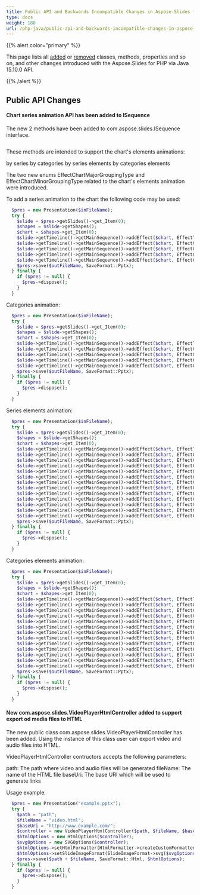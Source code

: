 ```yaml
---
title: Public API and Backwards Incompatible Changes in Aspose.Slides for PHP via Java 15.10.0
type: docs
weight: 180
url: /php-java/public-api-and-backwards-incompatible-changes-in-aspose-slides-for-java-15-10-0/
---
```


{{% alert color="primary" %}} 

This page lists all [added](/slides/php-java/public-api-and-backwards-incompatible-changes-in-aspose-slides-for-java-15-10-0/) or [removed](/slides/php-java/public-api-and-backwards-incompatible-changes-in-aspose-slides-for-java-15-10-0/) classes, methods, properties and so on, and other changes introduced with the Aspose.Slides for PHP via Java 15.10.0 API.

{{% /alert %}} 
## **Public API Changes**
#### **Chart series animation API has been added to ISequence**
The new 2 methods have been added to com.aspose.slides.ISequence interface.

```php

```

These methods are intended to support the chart's elements animations:

by series
by categories
by series elements
by categories elements

The two new enums EffectChartMajorGroupingType and EffectChartMinorGroupingType related to the chart's elements animation were introduced.

To add a series animation to the chart the following code may be used:

```php
  $pres = new Presentation($inFileName);
  try {
    $slide = $pres->getSlides()->get_Item(0);
    $shapes = $slide->getShapes();
    $chart = $shapes->get_Item(0);
    $slide->getTimeline()->getMainSequence()->addEffect($chart, EffectType::Fade, EffectSubtype::None, EffectTriggerType::AfterPrevious);
    $slide->getTimeline()->getMainSequence()->addEffect($chart, EffectChartMajorGroupingType::BySeries, 0, EffectType::Appear, EffectSubtype::None, EffectTriggerType::AfterPrevious);
    $slide->getTimeline()->getMainSequence()->addEffect($chart, EffectChartMajorGroupingType::BySeries, 1, EffectType::Appear, EffectSubtype::None, EffectTriggerType::AfterPrevious);
    $slide->getTimeline()->getMainSequence()->addEffect($chart, EffectChartMajorGroupingType::BySeries, 2, EffectType::Appear, EffectSubtype::None, EffectTriggerType::AfterPrevious);
    $slide->getTimeline()->getMainSequence()->addEffect($chart, EffectChartMajorGroupingType::BySeries, 3, EffectType::Appear, EffectSubtype::None, EffectTriggerType::AfterPrevious);
    $pres->save($outFileName, SaveFormat::Pptx);
  } finally {
    if ($pres != null) {
      $pres->dispose();
    }
  }

```

Categories animation:

```php
  $pres = new Presentation($inFileName);
  try {
    $slide = $pres->getSlides()->get_Item(0);
    $shapes = $slide->getShapes();
    $chart = $shapes->get_Item(0);
    $slide->getTimeline()->getMainSequence()->addEffect($chart, EffectType::Fade, EffectSubtype::None, EffectTriggerType::AfterPrevious);
    $slide->getTimeline()->getMainSequence()->addEffect($chart, EffectChartMajorGroupingType::ByCategory, 0, EffectType::Appear, EffectSubtype::None, EffectTriggerType::AfterPrevious);
    $slide->getTimeline()->getMainSequence()->addEffect($chart, EffectChartMajorGroupingType::ByCategory, 1, EffectType::Appear, EffectSubtype::None, EffectTriggerType::AfterPrevious);
    $slide->getTimeline()->getMainSequence()->addEffect($chart, EffectChartMajorGroupingType::ByCategory, 2, EffectType::Appear, EffectSubtype::None, EffectTriggerType::AfterPrevious);
    $slide->getTimeline()->getMainSequence()->addEffect($chart, EffectChartMajorGroupingType::ByCategory, 3, EffectType::Appear, EffectSubtype::None, EffectTriggerType::AfterPrevious);
    $pres->save($outFileName, SaveFormat::Pptx);
  } finally {
    if ($pres != null) {
      $pres->dispose();
    }
  }

```

Series elements animation:

```php
  $pres = new Presentation($inFileName);
  try {
    $slide = $pres->getSlides()->get_Item(0);
    $shapes = $slide->getShapes();
    $chart = $shapes->get_Item(0);
    $slide->getTimeline()->getMainSequence()->addEffect($chart, EffectType::Fade, EffectSubtype::None, EffectTriggerType::AfterPrevious);
    $slide->getTimeline()->getMainSequence()->addEffect($chart, EffectChartMinorGroupingType::ByElementInSeries, 0, 0, EffectType::Appear, EffectSubtype::None, EffectTriggerType::AfterPrevious);
    $slide->getTimeline()->getMainSequence()->addEffect($chart, EffectChartMinorGroupingType::ByElementInSeries, 0, 1, EffectType::Appear, EffectSubtype::None, EffectTriggerType::AfterPrevious);
    $slide->getTimeline()->getMainSequence()->addEffect($chart, EffectChartMinorGroupingType::ByElementInSeries, 0, 2, EffectType::Appear, EffectSubtype::None, EffectTriggerType::AfterPrevious);
    $slide->getTimeline()->getMainSequence()->addEffect($chart, EffectChartMinorGroupingType::ByElementInSeries, 0, 3, EffectType::Appear, EffectSubtype::None, EffectTriggerType::AfterPrevious);
    $slide->getTimeline()->getMainSequence()->addEffect($chart, EffectChartMinorGroupingType::ByElementInSeries, 1, 0, EffectType::Appear, EffectSubtype::None, EffectTriggerType::AfterPrevious);
    $slide->getTimeline()->getMainSequence()->addEffect($chart, EffectChartMinorGroupingType::ByElementInSeries, 1, 1, EffectType::Appear, EffectSubtype::None, EffectTriggerType::AfterPrevious);
    $slide->getTimeline()->getMainSequence()->addEffect($chart, EffectChartMinorGroupingType::ByElementInSeries, 1, 2, EffectType::Appear, EffectSubtype::None, EffectTriggerType::AfterPrevious);
    $slide->getTimeline()->getMainSequence()->addEffect($chart, EffectChartMinorGroupingType::ByElementInSeries, 1, 3, EffectType::Appear, EffectSubtype::None, EffectTriggerType::AfterPrevious);
    $slide->getTimeline()->getMainSequence()->addEffect($chart, EffectChartMinorGroupingType::ByElementInSeries, 2, 0, EffectType::Appear, EffectSubtype::None, EffectTriggerType::AfterPrevious);
    $slide->getTimeline()->getMainSequence()->addEffect($chart, EffectChartMinorGroupingType::ByElementInSeries, 2, 1, EffectType::Appear, EffectSubtype::None, EffectTriggerType::AfterPrevious);
    $slide->getTimeline()->getMainSequence()->addEffect($chart, EffectChartMinorGroupingType::ByElementInSeries, 2, 2, EffectType::Appear, EffectSubtype::None, EffectTriggerType::AfterPrevious);
    $slide->getTimeline()->getMainSequence()->addEffect($chart, EffectChartMinorGroupingType::ByElementInSeries, 2, 3, EffectType::Appear, EffectSubtype::None, EffectTriggerType::AfterPrevious);
    $pres->save($outFileName, SaveFormat::Pptx);
  } finally {
    if ($pres != null) {
      $pres->dispose();
    }
  }

```

Categories elements animation:

```php
  $pres = new Presentation($inFileName);
  try {
    $slide = $pres->getSlides()->get_Item(0);
    $shapes = $slide->getShapes();
    $chart = $shapes->get_Item(0);
    $slide->getTimeline()->getMainSequence()->addEffect($chart, EffectType::Fade, EffectSubtype::None, EffectTriggerType::AfterPrevious);
    $slide->getTimeline()->getMainSequence()->addEffect($chart, EffectChartMinorGroupingType::ByElementInCategory, 0, 0, EffectType::Appear, EffectSubtype::None, EffectTriggerType::AfterPrevious);
    $slide->getTimeline()->getMainSequence()->addEffect($chart, EffectChartMinorGroupingType::ByElementInCategory, 0, 1, EffectType::Appear, EffectSubtype::None, EffectTriggerType::AfterPrevious);
    $slide->getTimeline()->getMainSequence()->addEffect($chart, EffectChartMinorGroupingType::ByElementInCategory, 0, 2, EffectType::Appear, EffectSubtype::None, EffectTriggerType::AfterPrevious);
    $slide->getTimeline()->getMainSequence()->addEffect($chart, EffectChartMinorGroupingType::ByElementInCategory, 0, 3, EffectType::Appear, EffectSubtype::None, EffectTriggerType::AfterPrevious);
    $slide->getTimeline()->getMainSequence()->addEffect($chart, EffectChartMinorGroupingType::ByElementInCategory, 1, 0, EffectType::Appear, EffectSubtype::None, EffectTriggerType::AfterPrevious);
    $slide->getTimeline()->getMainSequence()->addEffect($chart, EffectChartMinorGroupingType::ByElementInCategory, 1, 1, EffectType::Appear, EffectSubtype::None, EffectTriggerType::AfterPrevious);
    $slide->getTimeline()->getMainSequence()->addEffect($chart, EffectChartMinorGroupingType::ByElementInCategory, 1, 2, EffectType::Appear, EffectSubtype::None, EffectTriggerType::AfterPrevious);
    $slide->getTimeline()->getMainSequence()->addEffect($chart, EffectChartMinorGroupingType::ByElementInCategory, 1, 3, EffectType::Appear, EffectSubtype::None, EffectTriggerType::AfterPrevious);
    $slide->getTimeline()->getMainSequence()->addEffect($chart, EffectChartMinorGroupingType::ByElementInCategory, 2, 0, EffectType::Appear, EffectSubtype::None, EffectTriggerType::AfterPrevious);
    $slide->getTimeline()->getMainSequence()->addEffect($chart, EffectChartMinorGroupingType::ByElementInCategory, 2, 1, EffectType::Appear, EffectSubtype::None, EffectTriggerType::AfterPrevious);
    $slide->getTimeline()->getMainSequence()->addEffect($chart, EffectChartMinorGroupingType::ByElementInCategory, 2, 2, EffectType::Appear, EffectSubtype::None, EffectTriggerType::AfterPrevious);
    $slide->getTimeline()->getMainSequence()->addEffect($chart, EffectChartMinorGroupingType::ByElementInCategory, 2, 3, EffectType::Appear, EffectSubtype::None, EffectTriggerType::AfterPrevious);
    $pres->save($outFileName, SaveFormat::Pptx);
  } finally {
    if ($pres != null) {
      $pres->dispose();
    }
  }

```
#### **New com.aspose.slides.VideoPlayerHtmlController added to support export od media files to HTML**
The new public class com.aspose.slides.VideoPlayerHtmlController has been added. Using the instance of this class user can export video and audio files into HTML.

VideoPlayerHtmlController contructors accepts the following parameters:

path: The path where video and audio files will be generated
fileName: The name of the HTML file
baseUri: The base URI which will be used to generate links

Usage example:

```php
  $pres = new Presentation("example.pptx");
  try {
    $path = "path";
    $fileName = "video.html";
    $baseUri = "http://www.example.com/";
    $controller = new VideoPlayerHtmlController($path, $fileName, $baseUri);
    $htmlOptions = new HtmlOptions($controller);
    $svgOptions = new SVGOptions($controller);
    $htmlOptions->setHtmlFormatter(HtmlFormatter->createCustomFormatter($controller));
    $htmlOptions->setSlideImageFormat(SlideImageFormat->svg($svgOptions));
    $pres->save($path + $fileName, SaveFormat::Html, $htmlOptions);
  } finally {
    if ($pres != null) {
      $pres->dispose();
    }
  }

```
